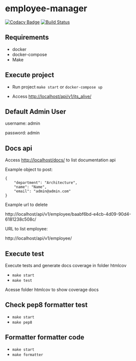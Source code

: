 # employee-manager


[![Codacy Badge](https://api.codacy.com/project/badge/Grade/60c47316ecce4a95b0126c431c7ec3eb)](https://app.codacy.com/app/victorpb/employee-manager?utm_source=github.com&utm_medium=referral&utm_content=victtorvpb/employee-manager&utm_campaign=Badge_Grade_Settings)
[![Build Status](https://www.travis-ci.com/victtorvpb/employee-manager.svg?branch=master)](https://www.travis-ci.com/victtorvpb/employee-manager)

## Requirements
* docker
* docker-compose
* Make


## Execute project

* Run project `make start` or `docker-compose up`

* Access [http://localhost/api/v1/its_alive/](http://localhost/api/v1/its_alive/)

## Default Admin User
username: admin

password: admin

## Docs api

Access [http://localhost/docs/](http://localhost/docs/) to list documentation api

Example object to post:

```
{
    "department": "Architecture",
    "name": "Name",
    "email": "admin@admin.com"
}
```

Example url to delete

http://localhost/api/v1/employee/baabf6bd-e4cb-4d09-90d4-6181238c508c/

URL to list employee:

http://localhost/api/v1/employee/

## Execute test
Execute tests and generate docs coverage in folder htmlcov
* `make start `
* `make test `

Acesse folder htmlcov to show coverage docs

## Check pep8 formatter test
* `make start `
* `make pep8 `

## Formatter formatter code
* `make start `
* `make formatter `
